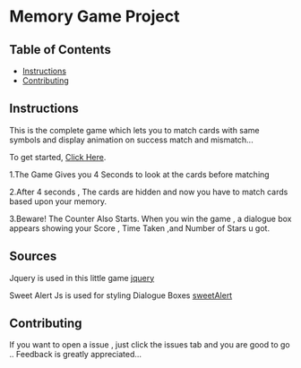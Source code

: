 # Memory Game Project

## Table of Contents

* [Instructions](#instructions)
* [Contributing](#contributing)

## Instructions

This is the complete game which lets you to match cards with same symbols and display animation on success match and mismatch...

To get started,  [Click Here](https://rishabh-ahuja.github.io/fend-project-memory-game/).

1.The Game Gives you 4 Seconds to look at the cards before matching

2.After 4 seconds , The cards are hidden and now you have to match cards based upon your memory.

3.Beware! The Counter Also Starts. When you win the game , a dialogue box appears showing your Score , Time Taken ,and Number of Stars u got.


## Sources
Jquery is used in this little game [jquery](https://jquery.com)

Sweet Alert Js is used for styling Dialogue Boxes [sweetAlert](https://sweetalert.js.org/)

## Contributing

If you want to open a issue , just click the issues tab and you are good to go ..
Feedback is greatly appreciated...

